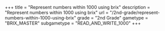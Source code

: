 +++
title = "Represent numbers within 1000 using brix"
description = "Represent numbers within 1000 using brix"
url = "/2nd-grade/represent-numbers-within-1000-using-brix"
grade = "2nd Grade"
gametype = "BRIX_MASTER"
subgametype = "READ_AND_WRITE_1000"
+++